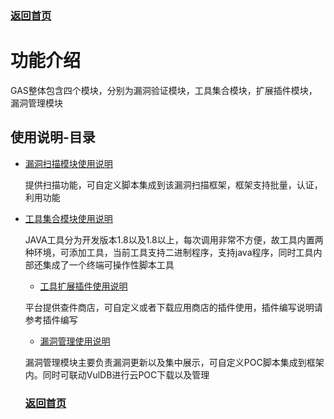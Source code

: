### [返回首页](../README.md)
# 功能介绍
GAS整体包含四个模块，分别为漏洞验证模块，工具集合模块，扩展插件模块，漏洞管理模块
## 使用说明-目录

- [漏洞扫描模块使用说明](./SCAN.md) 

  提供扫描功能，可自定义脚本集成到该漏洞扫描框架，框架支持批量，认证，利用功能 
- [工具集合模块使用说明](./Tools.md)
  
  JAVA工具分为开发版本1.8以及1.8以上，每次调用非常不方便，故工具内置两种环境，可添加工具，当前工具支持二进制程序，支持java程序，同时工具内部还集成了一个终端可操作性脚本工具

  - [工具扩展插件使用说明](./PLUGIN.md)
  
  平台提供查件商店，可自定义或者下载应用商店的插件使用，插件编写说明请参考插件编写


  - [漏洞管理使用说明](./PLUGIN.md)
  
  漏洞管理模块主要负责漏洞更新以及集中展示，可自定义POC脚本集成到框架内。同时可联动VulDB进行云POC下载以及管理

  ### [返回首页](../README.md)